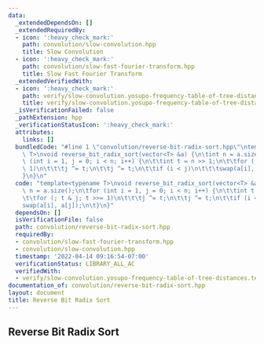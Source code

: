 ```yaml
---
data:
  _extendedDependsOn: []
  _extendedRequiredBy:
  - icon: ':heavy_check_mark:'
    path: convolution/slow-convolution.hpp
    title: Slow Convolution
  - icon: ':heavy_check_mark:'
    path: convolution/slow-fast-fourier-transform.hpp
    title: Slow Fast Fourier Transform
  _extendedVerifiedWith:
  - icon: ':heavy_check_mark:'
    path: verify/slow-convolution.yosupo-frequency-table-of-tree-distances.test.cpp
    title: verify/slow-convolution.yosupo-frequency-table-of-tree-distances.test.cpp
  _isVerificationFailed: false
  _pathExtension: hpp
  _verificationStatusIcon: ':heavy_check_mark:'
  attributes:
    links: []
  bundledCode: "#line 1 \"convolution/reverse-bit-radix-sort.hpp\"\ntemplate<typename\
    \ T>\nvoid reverse_bit_radix_sort(vector<T> &a) {\n\tint n = a.size();\n\tfor\
    \ (int i = 1, j = 0; i < n; i++) {\n\t\tint t = n >> 1;\n\t\tfor (; t & j; t >>=\
    \ 1)\n\t\t\tj ^= t;\n\t\tj ^= t;\n\t\tif (i < j)\n\t\t\tswap(a[i], a[j]);\n\t\
    }\n}\n"
  code: "template<typename T>\nvoid reverse_bit_radix_sort(vector<T> &a) {\n\tint\
    \ n = a.size();\n\tfor (int i = 1, j = 0; i < n; i++) {\n\t\tint t = n >> 1;\n\
    \t\tfor (; t & j; t >>= 1)\n\t\t\tj ^= t;\n\t\tj ^= t;\n\t\tif (i < j)\n\t\t\t\
    swap(a[i], a[j]);\n\t}\n}"
  dependsOn: []
  isVerificationFile: false
  path: convolution/reverse-bit-radix-sort.hpp
  requiredBy:
  - convolution/slow-fast-fourier-transform.hpp
  - convolution/slow-convolution.hpp
  timestamp: '2022-04-14 09:16:54-07:00'
  verificationStatus: LIBRARY_ALL_AC
  verifiedWith:
  - verify/slow-convolution.yosupo-frequency-table-of-tree-distances.test.cpp
documentation_of: convolution/reverse-bit-radix-sort.hpp
layout: document
title: Reverse Bit Radix Sort
---
```


## Reverse Bit Radix Sort